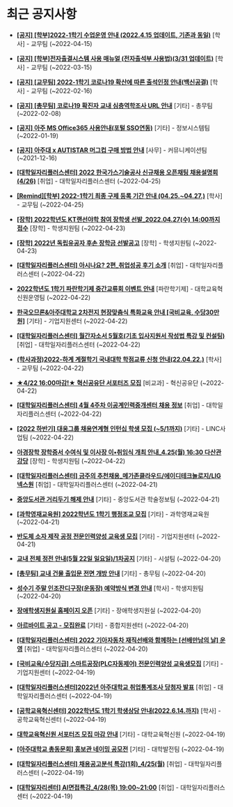 # 최근 공지사항

* **[[공지] [학부]2022-1학기 수업운영 안내 (2022.4.15 업데이트, 기존과 동일)](http://ajou.ac.kr/kr/ajou/notice.do?mode=view&amp;articleNo=196532&amp;article.offset=0&amp;articleLimit=30)**
 [학사] - 교무팀 (~2022-04-15)

* **[[공지] [학부]전자출결시스템 사용 매뉴얼 (전자출석부 사용법)(3/31 업데이트)](http://ajou.ac.kr/kr/ajou/notice.do?mode=view&amp;articleNo=192571&amp;article.offset=0&amp;articleLimit=30)**
 [학사] - 교무팀 (~2022-03-15)

* **[[공지] [교무팀] 2022-1학기 코로나19 확산에 따른 출석인정 안내(백신공결)](http://ajou.ac.kr/kr/ajou/notice.do?mode=view&amp;articleNo=180913&amp;article.offset=0&amp;articleLimit=30)**
 [학사] - 교무팀 (~2022-02-16)

* **[[공지] [총무팀] 코로나19 확진자 교내 심층역학조사 URL 안내](http://ajou.ac.kr/kr/ajou/notice.do?mode=view&amp;articleNo=180493&amp;article.offset=0&amp;articleLimit=30)**
 [기타] - 총무팀 (~2022-02-08)

* **[[공지] 아주 MS Office365 사용안내(포털 SSO연동)](http://ajou.ac.kr/kr/ajou/notice.do?mode=view&amp;articleNo=179802&amp;article.offset=0&amp;articleLimit=30)**
 [기타] - 정보시스템팀 (~2022-01-19)

* **[[공지] 아주대 x AUTISTAR 머그컵 구매 방법 안내](http://ajou.ac.kr/kr/ajou/notice.do?mode=view&amp;articleNo=147976&amp;article.offset=0&amp;articleLimit=30)**
 [사무] - 커뮤니케이션팀 (~2021-12-16)

* **[[대학일자리플러스센터] 2022 한국가스기술공사 신규채용 오픈채팅 채용설명회(4/26)](http://ajou.ac.kr/kr/ajou/notice.do?mode=view&amp;articleNo=196855&amp;article.offset=0&amp;articleLimit=30)**
 [취업] - 대학일자리플러스센터 (~2022-04-25)

* **[[Remind][학부] 2022-1학기 최종 구제 등록 기간 안내 (04.25.~04.27.)](http://ajou.ac.kr/kr/ajou/notice.do?mode=view&amp;articleNo=196854&amp;article.offset=0&amp;articleLimit=30)**
 [학사] - 교무팀 (~2022-04-25)

* **[[장학] 2022학년도 KT랜선야학 참여 장학생 선발_2022.04.27(수) 14:00까지 접수](http://ajou.ac.kr/kr/ajou/notice.do?mode=view&amp;articleNo=196850&amp;article.offset=0&amp;articleLimit=30)**
 [장학] - 학생지원팀 (~2022-04-23)

* **[[장학] 2022년 독립유공자 후손 장학금 선발공고](http://ajou.ac.kr/kr/ajou/notice.do?mode=view&amp;articleNo=196849&amp;article.offset=0&amp;articleLimit=30)**
 [장학] - 학생지원팀 (~2022-04-23)

* **[[대학일자리플러스센터] 아시나요? 2편_취업성공 후기 소개](http://ajou.ac.kr/kr/ajou/notice.do?mode=view&amp;articleNo=196847&amp;article.offset=0&amp;articleLimit=30)**
 [취업] - 대학일자리플러스센터 (~2022-04-22)

* **[2022학년도 1학기 파란학기제 중간교류회 이벤트 안내](http://ajou.ac.kr/kr/ajou/notice.do?mode=view&amp;articleNo=196845&amp;article.offset=0&amp;articleLimit=30)**
 [파란학기제] - 대학교육혁신원운영팀 (~2022-04-22)

* **[한국오므론&amp;아주대학교 2차전지 현장맞춤식 특화교육 안내 [국비교육, 수당30만원]](http://ajou.ac.kr/kr/ajou/notice.do?mode=view&amp;articleNo=196839&amp;article.offset=0&amp;articleLimit=30)**
 [기타] - 기업지원센터 (~2022-04-22)

* **[[대학일자리플러스센터] 월간자소서 5월호(기초 입사지원서 작성법 특강 및 컨설팅)](http://ajou.ac.kr/kr/ajou/notice.do?mode=view&amp;articleNo=196831&amp;article.offset=0&amp;articleLimit=30)**
 [취업] - 대학일자리플러스센터 (~2022-04-22)

* **[(학사과정)2022-하계 계절학기 국내대학 학점교류 신청 안내(22.04.22.)](http://ajou.ac.kr/kr/ajou/notice.do?mode=view&amp;articleNo=196826&amp;article.offset=0&amp;articleLimit=30)**
 [학사] - 교무팀 (~2022-04-22)

* **[★4/22 16:00마감!★ 혁신공유단 서포터즈 모집](http://ajou.ac.kr/kr/ajou/notice.do?mode=view&amp;articleNo=196822&amp;article.offset=0&amp;articleLimit=30)**
 [비교과] - 혁신공유단 (~2022-04-22)

* **[[대학일자리플러스센터] 4월 4주차 이공계인력중개센터 채용 정보](http://ajou.ac.kr/kr/ajou/notice.do?mode=view&amp;articleNo=196807&amp;article.offset=0&amp;articleLimit=30)**
 [취업] - 대학일자리플러스센터 (~2022-04-22)

* **[[2022 하반기] 대웅그룹 채용연계형 인턴십 학생 모집 (~5/1까지)](http://ajou.ac.kr/kr/ajou/notice.do?mode=view&amp;articleNo=196805&amp;article.offset=0&amp;articleLimit=30)**
 [기타] - LINC사업팀 (~2022-04-22)

* **[아경장학 장학증서 수여식 및 이사장 이•취임식 개최 안내_4.25(월) 16:30 다산관강당](http://ajou.ac.kr/kr/ajou/notice.do?mode=view&amp;articleNo=196804&amp;article.offset=0&amp;articleLimit=30)**
 [장학] - 학생지원팀 (~2022-04-22)

* **[[대학일자리플러스센터] 금주의 추천채용_메가존클라우드/에이디테크놀로지/LIG넥스원](http://ajou.ac.kr/kr/ajou/notice.do?mode=view&amp;articleNo=196792&amp;article.offset=0&amp;articleLimit=30)**
 [취업] - 대학일자리플러스센터 (~2022-04-21)

* **[중앙도서관 거리두기 해제 안내](http://ajou.ac.kr/kr/ajou/notice.do?mode=view&amp;articleNo=196787&amp;article.offset=0&amp;articleLimit=30)**
 [기타] - 중앙도서관 학술정보팀 (~2022-04-21)

* **[[과학영재교육원] 2022학년도 1학기 행정조교 모집](http://ajou.ac.kr/kr/ajou/notice.do?mode=view&amp;articleNo=196755&amp;article.offset=0&amp;articleLimit=30)**
 [기타] - 과학영재교육원 (~2022-04-21)

* **[반도체 소자 제작 공정 전문인력양성 교육생 모집](http://ajou.ac.kr/kr/ajou/notice.do?mode=view&amp;articleNo=196750&amp;article.offset=0&amp;articleLimit=30)**
 [기타] - 기업지원센터 (~2022-04-21)

* **[교내 전체 정전 안내(5월 22일 일요일)/1차공지](http://ajou.ac.kr/kr/ajou/notice.do?mode=view&amp;articleNo=196737&amp;article.offset=0&amp;articleLimit=30)**
 [기타] - 시설팀 (~2022-04-20)

* **[[총무팀] 교내 건물 출입문 전면 개방 안내](http://ajou.ac.kr/kr/ajou/notice.do?mode=view&amp;articleNo=196721&amp;article.offset=0&amp;articleLimit=30)**
 [기타] - 총무팀 (~2022-04-20)

* **[성수기 주말 인조잔디구장(운동장) 예약방식 변경 안내](http://ajou.ac.kr/kr/ajou/notice.do?mode=view&amp;articleNo=196718&amp;article.offset=0&amp;articleLimit=30)**
 [학사] - 학생지원팀 (~2022-04-20)

* **[장애학생지원실 홈페이지 오픈](http://ajou.ac.kr/kr/ajou/notice.do?mode=view&amp;articleNo=196713&amp;article.offset=0&amp;articleLimit=30)**
 [기타] - 장애학생지원실 (~2022-04-20)

* **[아르바이트 공고 - 모집완료](http://ajou.ac.kr/kr/ajou/notice.do?mode=view&amp;articleNo=196712&amp;article.offset=0&amp;articleLimit=30)**
 [기타] - 종합지원센터 (~2022-04-20)

* **[[대학일자리플러스센터] 2022 기아자동차 재직선배와 함께하는 [선배만남의 날] 운영](http://ajou.ac.kr/kr/ajou/notice.do?mode=view&amp;articleNo=196710&amp;article.offset=0&amp;articleLimit=30)**
 [취업] - 대학일자리플러스센터 (~2022-04-20)

* **[[국비교육/수당지급] 스마트공장(PLC자동제어) 전문인력양성 교육생모집](http://ajou.ac.kr/kr/ajou/notice.do?mode=view&amp;articleNo=196702&amp;article.offset=0&amp;articleLimit=30)**
 [기타] - 기업지원센터 (~2022-04-19)

* **[[대학일자리플러스센터]2022년 아주대학교 취업통계조사 당첨자 발표](http://ajou.ac.kr/kr/ajou/notice.do?mode=view&amp;articleNo=196682&amp;article.offset=0&amp;articleLimit=30)**
 [취업] - 대학일자리플러스센터 (~2022-04-19)

* **[[공학교육혁신센터] 2022학년도 1학기 학생상담 안내(2022.6.14.까지)](http://ajou.ac.kr/kr/ajou/notice.do?mode=view&amp;articleNo=196676&amp;article.offset=0&amp;articleLimit=30)**
 [학사] - 공학교육혁신센터 (~2022-04-19)

* **[대학교육혁신원 서포터즈 모집 마감 안내](http://ajou.ac.kr/kr/ajou/notice.do?mode=view&amp;articleNo=196675&amp;article.offset=0&amp;articleLimit=30)**
 [기타] - 대학교육혁신원 (~2022-04-19)

* **[[아주대학교 총동문회] 홍보관 네이밍 공모전](http://ajou.ac.kr/kr/ajou/notice.do?mode=view&amp;articleNo=196672&amp;article.offset=0&amp;articleLimit=30)**
 [기타] - 대학발전팀 (~2022-04-19)

* **[[대학일자리플러스센터] 채용공고분석 특강(1회)_4/25(월)](http://ajou.ac.kr/kr/ajou/notice.do?mode=view&amp;articleNo=196671&amp;article.offset=0&amp;articleLimit=30)**
 [취업] - 대학일자리플러스센터 (~2022-04-19)

* **[[대학일자리센터] AI면접특강_4/28(목) 19:00~21:00](http://ajou.ac.kr/kr/ajou/notice.do?mode=view&amp;articleNo=196666&amp;article.offset=0&amp;articleLimit=30)**
 [취업] - 대학일자리플러스센터 (~2022-04-19)
